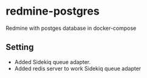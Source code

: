 # redmine-postgres
Redmine with postges database in docker-compose
## Setting
- Added Sidekiq queue adapter.
- Added redis server to work Sidekiq queue adapter
